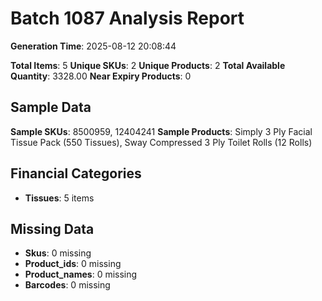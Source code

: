 # Batch 1087 Analysis Report

**Generation Time**: 2025-08-12 20:08:44

**Total Items**: 5
**Unique SKUs**: 2
**Unique Products**: 2
**Total Available Quantity**: 3328.00
**Near Expiry Products**: 0

## Sample Data
**Sample SKUs**: 8500959, 12404241
**Sample Products**: Simply 3 Ply Facial Tissue Pack (550 Tissues), Sway Compressed 3 Ply Toilet Rolls (12 Rolls)

## Financial Categories
- **Tissues**: 5 items

## Missing Data
- **Skus**: 0 missing
- **Product_ids**: 0 missing
- **Product_names**: 0 missing
- **Barcodes**: 0 missing
